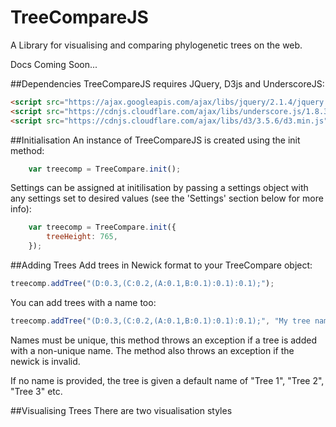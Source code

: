 # TreeCompareJS
A Library for visualising and comparing phylogenetic trees on the web.

Docs Coming Soon...

##Dependencies
TreeCompareJS requires JQuery, D3js and UnderscoreJS:
```html
<script src="https://ajax.googleapis.com/ajax/libs/jquery/2.1.4/jquery.min.js"></script>
<script src="https://cdnjs.cloudflare.com/ajax/libs/underscore.js/1.8.3/underscore-min.js"></script>
<script src="https://cdnjs.cloudflare.com/ajax/libs/d3/3.5.6/d3.min.js"></script>
```

##Initialisation
An instance of TreeCompareJS is created using the init method:
```js
    var treecomp = TreeCompare.init();
```

Settings can be assigned at initilisation by passing a settings object with any settings set to desired values (see the 'Settings' section below for more info):
```js
    var treecomp = TreeCompare.init({
        treeHeight: 765,
    });
```

##Adding Trees
Add trees in Newick format to your TreeCompare object:
```js
treecomp.addTree("(D:0.3,(C:0.2,(A:0.1,B:0.1):0.1):0.1);");
```
You can add trees with a name too:
```js
treecomp.addTree("(D:0.3,(C:0.2,(A:0.1,B:0.1):0.1):0.1);", "My tree name");
```
Names must be unique, this method throws an exception if a tree is added with a non-unique name.
The method also throws an exception if the newick is invalid.

If no name is provided, the tree is given a default name of "Tree 1", "Tree 2", "Tree 3" etc.

##Visualising Trees
There are two visualisation styles
